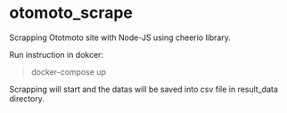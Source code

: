 # otomoto_scrape
Scrapping Ototmoto site with Node-JS using cheerio library.

Run instruction in dokcer:
> docker-compose up

Scrapping will start and the datas will be saved into csv file in result_data directory.
